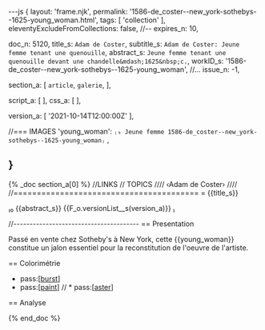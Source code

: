 ---js
{
  layout:    'frame.njk',
  permalink: '1586-de_coster--new_york-sothebys--1625-young_woman.html',
  tags:      [ 'collection' ],
  eleventyExcludeFromCollections: false,
  //-- expires_n: 10,

  doc_n:      5120,
  title_s:    `Adam de Coster`,
  subtitle_s: `Adam de Coster: Jeune femme tenant une quenouille`,
  abstract_s: `Jeune femme tenant une quenouille devant une chandelle&mdash;1625&nbsp;c.`,
  workID_s:   '1586-de_coster--new_york-sothebys--1625-young_woman',
  //... issue_n: -1,

  section_a:
  [
    `article`,
    `galerie`,
  ],

  script_a:
  [
  ],
  css_a:
  [
  ],

  version_a:
  [
    '2021-10-14T12:00:00Z'
  ],

  //=== IMAGES
  'young_woman':
`₍₉
Jeune femme
1586-de_coster--new_york-sothebys--1625-young_woman₎`
  ,

}
---
{% _doc section_a[0] %}
//LINKS
// TOPICS
////
‹Adam de Coster›
////
//========================================
= {{title_s}}

₍₀
{{abstract_s}}
{{F_o.versionList__s(version_a)}}
₎

//---------------------------------------
== Presentation

Passé en vente chez Sotheby's à New York, cette {{young_woman}} constitue un jalon essentiel pour la reconstitution de l'oeuvre de l'artiste.

== Colorimétrie

* pass:[<a href={{U_o.url_s}}{{workID_s}}--burst.html>burst</a>]
* pass:[<a href={{U_o.url_s}}{{workID_s}}--paint.html>paint</a>]
// * pass:[<a href={{U_o.url_s}}{{workID_s}}--aster.html>aster</a>]

== Analyse

{% end_doc %}
